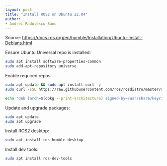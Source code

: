 ```yaml
---
layout: post
title: "Install ROS2 on Ubuntu 22.04"
author:
- Andrei Radulescu-Banu
---
```


Source: https://docs.ros.org/en/humble/Installation/Ubuntu-Install-Debians.html

Ensure Ubuntu Universal repo is installed:

```bash
sudo apt install software-properties-common
sudo add-apt-repository universe
```

Enable required repos

```bash
sudo apt update && sudo apt install curl -y
sudo curl -sSL https://raw.githubusercontent.com/ros/rosdistro/master/ros.key -o /usr/share/keyrings/ros-archive-keyring.gpg

echo "deb [arch=$(dpkg --print-architecture) signed-by=/usr/share/keyrings/ros-archive-keyring.gpg] http://packages.ros.org/ros2/ubuntu $(. /etc/os-release && echo $UBUNTU_CODENAME) main" | sudo tee /etc/apt/sources.list.d/ros2.list > /dev/null
```

Update and upgrade packages:

```bash
sudo apt update
sudo apt upgrade
```

Install ROS2 desktop:

```bash
sudo apt install ros-humble-desktop
```

Install dev tools:

```bash
sudo apt install ros-dev-tools
```